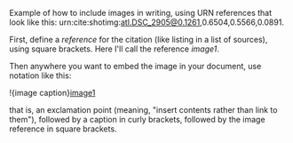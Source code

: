 Example of how to include images in writing, using URN references that look like this: urn:cite:shotimg:atl.DSC_2905@0.1261,0.6504,0.5566,0.0891.

First, define a *reference* for the citation (like listing in a list of sources), using square brackets.  Here I'll call the reference *image1*.

[image1]:  urn:cite:shotimg:atl.DSC_2905@0.1261,0.6504,0.5566,0.0891


Then anywhere you want to embed the image in your document, use notation like this:

!{image caption}[image1]

that is, an exclamation point (meaning, "insert contents rather than link to them"), followed by a caption in curly brackets, followed by the image reference in square brackets.
